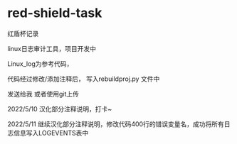 # red-shield-task
红盾杯记录

linux日志审计工具，项目开发中



Linux_log为参考代码，

代码经过修改/添加注释后， 写入rebuildproj.py 文件中

发送给我 或者使用git上传



2022/5/10  汉化部分注释说明，打卡~

2022/5/11 继续汉化部分注释说明，修改代码400行的错误变量名，成功将所有日志信息写入LOGEVENTS表中